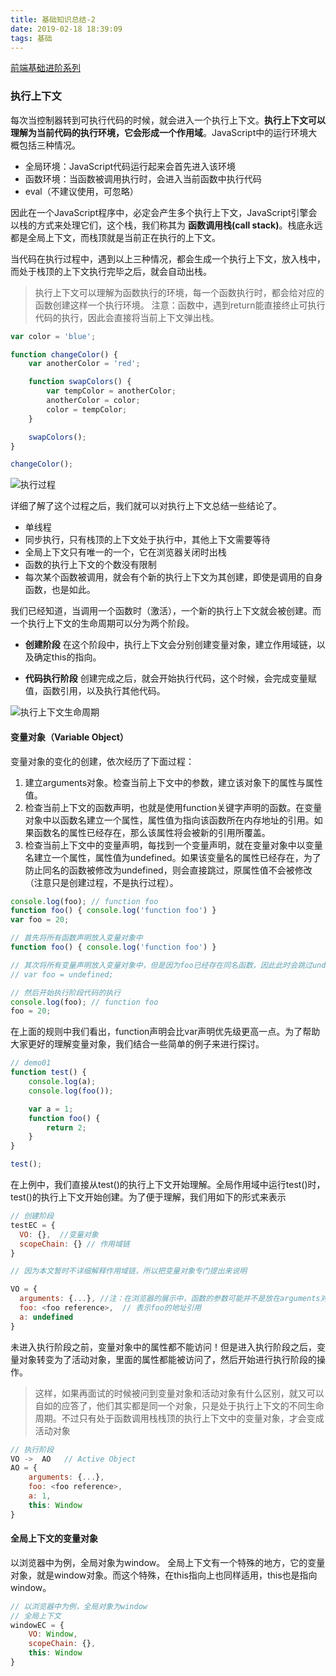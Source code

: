 ```yaml
---
title: 基础知识总结-2
date: 2019-02-18 18:39:09
tags: 基础
---
```

[前端基础进阶系列](https://www.jianshu.com/p/cd3fee40ef59)

### 执行上下文

每次当控制器转到可执行代码的时候，就会进入一个执行上下文。**执行上下文可以理解为当前代码的执行环境，它会形成一个作用域**。JavaScript中的运行环境大概包括三种情况。

* 全局环境：JavaScript代码运行起来会首先进入该环境
* 函数环境：当函数被调用执行时，会进入当前函数中执行代码
* eval（不建议使用，可忽略）

因此在一个JavaScript程序中，必定会产生多个执行上下文，JavaScript引擎会以栈的方式来处理它们，这个栈，我们称其为 **函数调用栈(call stack)**。栈底永远都是全局上下文，而栈顶就是当前正在执行的上下文。

当代码在执行过程中，遇到以上三种情况，都会生成一个执行上下文，放入栈中，而处于栈顶的上下文执行完毕之后，就会自动出栈。

> 执行上下文可以理解为函数执行的环境，每一个函数执行时，都会给对应的函数创建这样一个执行环境。
> 注意：函数中，遇到return能直接终止可执行代码的执行，因此会直接将当前上下文弹出栈。

```js
var color = 'blue';

function changeColor() {
    var anotherColor = 'red';

    function swapColors() {
        var tempColor = anotherColor;
        anotherColor = color;
        color = tempColor;
    }

    swapColors();
}

changeColor();
```

![执行过程](https://upload-images.jianshu.io/upload_images/599584-58d31e5b80737ca0.png)

详细了解了这个过程之后，我们就可以对执行上下文总结一些结论了。

* 单线程
* 同步执行，只有栈顶的上下文处于执行中，其他上下文需要等待
* 全局上下文只有唯一的一个，它在浏览器关闭时出栈
* 函数的执行上下文的个数没有限制
* 每次某个函数被调用，就会有个新的执行上下文为其创建，即使是调用的自身函数，也是如此。

我们已经知道，当调用一个函数时（激活），一个新的执行上下文就会被创建。而一个执行上下文的生命周期可以分为两个阶段。

* **创建阶段**
在这个阶段中，执行上下文会分别创建变量对象，建立作用域链，以及确定this的指向。

* **代码执行阶段**
创建完成之后，就会开始执行代码，这个时候，会完成变量赋值，函数引用，以及执行其他代码。

![执行上下文生命周期](https://upload-images.jianshu.io/upload_images/599584-391af3aad043c028.png)

#### 变量对象（Variable Object）

变量对象的变化的创建，依次经历了下面过程：

1. 建立arguments对象。检查当前上下文中的参数，建立该对象下的属性与属性值。
2. 检查当前上下文的函数声明，也就是使用function关键字声明的函数。在变量对象中以函数名建立一个属性，属性值为指向该函数所在内存地址的引用。如果函数名的属性已经存在，那么该属性将会被新的引用所覆盖。
3. 检查当前上下文中的变量声明，每找到一个变量声明，就在变量对象中以变量名建立一个属性，属性值为undefined。如果该变量名的属性已经存在，为了防止同名的函数被修改为undefined，则会直接跳过，原属性值不会被修改（注意只是创建过程，不是执行过程）。

```js
console.log(foo); // function foo
function foo() { console.log('function foo') }
var foo = 20;

// 首先将所有函数声明放入变量对象中
function foo() { console.log('function foo') }

// 其次将所有变量声明放入变量对象中，但是因为foo已经存在同名函数，因此此时会跳过undefined的赋值
// var foo = undefined;

// 然后开始执行阶段代码的执行
console.log(foo); // function foo
foo = 20;
```

在上面的规则中我们看出，function声明会比var声明优先级更高一点。为了帮助大家更好的理解变量对象，我们结合一些简单的例子来进行探讨。

```js
// demo01
function test() {
    console.log(a);
    console.log(foo());

    var a = 1;
    function foo() {
        return 2;
    }
}

test();
```

在上例中，我们直接从test()的执行上下文开始理解。全局作用域中运行test()时，test()的执行上下文开始创建。为了便于理解，我们用如下的形式来表示

```js
// 创建阶段
testEC = {
  VO: {},  //变量对象
  scopeChain: {} // 作用域链
}

// 因为本文暂时不详细解释作用域链，所以把变量对象专门提出来说明

VO = {
  arguments: {...}, //注：在浏览器的展示中，函数的参数可能并不是放在arguments对象中，这里为了方便理解，我做了这样的处理
  foo: <foo reference>,  // 表示foo的地址引用
  a: undefined
}

```

未进入执行阶段之前，变量对象中的属性都不能访问！但是进入执行阶段之后，变量对象转变为了活动对象，里面的属性都能被访问了，然后开始进行执行阶段的操作。

> 这样，如果再面试的时候被问到变量对象和活动对象有什么区别，就又可以自如的应答了，他们其实都是同一个对象，只是处于执行上下文的不同生命周期。不过只有处于函数调用栈栈顶的执行上下文中的变量对象，才会变成活动对象

```js
// 执行阶段
VO ->  AO   // Active Object
AO = {
    arguments: {...},
    foo: <foo reference>,
    a: 1,
    this: Window
}
```

#### 全局上下文的变量对象

以浏览器中为例，全局对象为window。
全局上下文有一个特殊的地方，它的变量对象，就是window对象。而这个特殊，在this指向上也同样适用，this也是指向window。

```js
// 以浏览器中为例，全局对象为window
// 全局上下文
windowEC = {
    VO: Window,
    scopeChain: {},
    this: Window
}
```